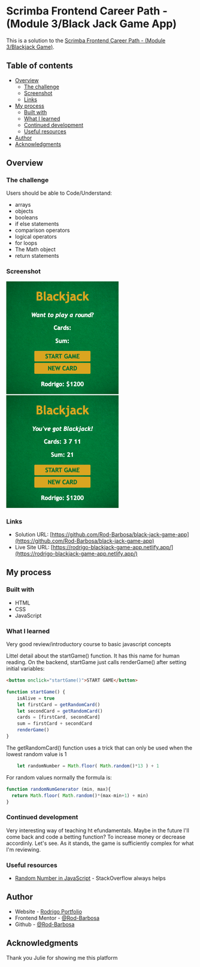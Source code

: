 # Scrimba Frontend Career Path - (Module 3/Black Jack Game App)

This is a solution to the [Scrimba Frontend Career Path - (Module 3/Blackjack Game)](https://scrimba.com/learn/frontend).

## Table of contents

- [Overview](#overview)
  - [The challenge](#the-challenge)
  - [Screenshot](#screenshot)
  - [Links](#links)
- [My process](#my-process)
  - [Built with](#built-with)
  - [What I learned](#what-i-learned)
  - [Continued development](#continued-development)
  - [Useful resources](#useful-resources)
- [Author](#author)
- [Acknowledgments](#acknowledgments)


## Overview

### The challenge

Users should be able to Code/Understand:

- arrays
- objects
- booleans
- if else statements
- comparison operators
- logical operators
- for loops
- The Math object
- return statements

### Screenshot

![](./start.png)
![](./blackjack.png)



### Links

- Solution URL: [https://github.com/Rod-Barbosa/black-jack-game-app](https://github.com/Rod-Barbosa/black-jack-game-app)
- Live Site URL: [https://rodrigo-blackjack-game-app.netlify.app/](https://rodrigo-blackjack-game-app.netlify.app/)

## My process

### Built with

- HTML
- CSS 
- JavaScript


### What I learned

Very good review/introductory course to basic javascript concepts

Littel detail about the startGame() function. It has this name for human reading. On the backend, startGame just calls renderGame() after setting initial variables:

```html
<button onclick="startGame()">START GAME</button>
```
```js
function startGame() {
    isAlive = true
    let firstCard = getRandomCard()
    let secondCard = getRandomCard()
    cards = [firstCard, secondCard]
    sum = firstCard + secondCard
    renderGame()
}
```

The getRandomCard() function uses a trick that can only be used when the lowest random value is 1
```js
    let randomNumber = Math.floor( Math.random()*13 ) + 1
```
For random values normally the formula is: 

```js
function randomNumGenerator (min, max){
  return Math.floor( Math.random()*(max-min+1) + min)
}
```

### Continued development

Very interesting way of teaching ht efundamentals. Maybe in the future I'll come back and code a betting function? To increase money or decrease accordinly. Let's see. As it stands, the game is sufficiently complex for what I'm reviewing.

### Useful resources

- [Random Number in JavaScript](https://stackoverflow.com/questions/4959975/generate-random-number-between-two-numbers-in-javascript) - StackOverflow always helps

## Author

- Website - [Rodrigo Portfolio](https://www.gelatodigital.com)
- Frontend Mentor - [@Rod-Barbosa](https://www.frontendmentor.io/profile/Rod-Barbosa)
- Github - [@Rod-Barbosa](https://github.com/Rod-Barbosa)

## Acknowledgments

Thank you Julie for showing me this platform